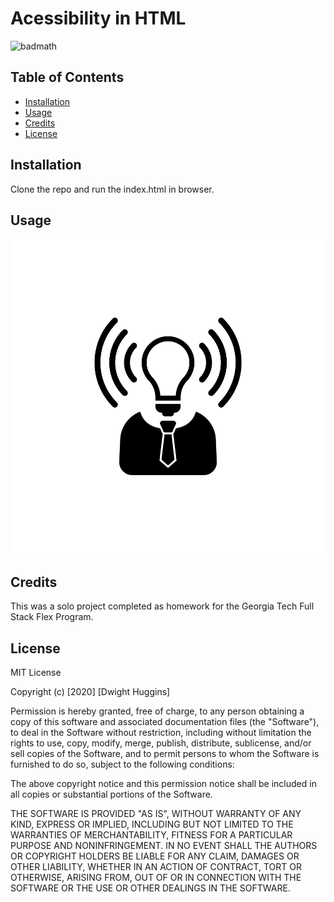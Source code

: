 #  Acessibility in HTML



![badmath](https://img.shields.io/github/languages/top/nielsenjared/badmath)



## Table of Contents

* [Installation](#installation)
* [Usage](#usage)
* [Credits](#credits)
* [License](#license)


## Installation

Clone the repo and run the index.html in browser. 


## Usage 
![screenshot](./assets/images/brand-awareness.png)



## Credits

This was a solo project completed as homework for the Georgia Tech Full Stack Flex Program. 



## License

MIT License

Copyright (c) [2020] [Dwight Huggins]

Permission is hereby granted, free of charge, to any person obtaining a copy
of this software and associated documentation files (the "Software"), to deal
in the Software without restriction, including without limitation the rights
to use, copy, modify, merge, publish, distribute, sublicense, and/or sell
copies of the Software, and to permit persons to whom the Software is
furnished to do so, subject to the following conditions:

The above copyright notice and this permission notice shall be included in all
copies or substantial portions of the Software.

THE SOFTWARE IS PROVIDED "AS IS", WITHOUT WARRANTY OF ANY KIND, EXPRESS OR
IMPLIED, INCLUDING BUT NOT LIMITED TO THE WARRANTIES OF MERCHANTABILITY,
FITNESS FOR A PARTICULAR PURPOSE AND NONINFRINGEMENT. IN NO EVENT SHALL THE
AUTHORS OR COPYRIGHT HOLDERS BE LIABLE FOR ANY CLAIM, DAMAGES OR OTHER
LIABILITY, WHETHER IN AN ACTION OF CONTRACT, TORT OR OTHERWISE, ARISING FROM,
OUT OF OR IN CONNECTION WITH THE SOFTWARE OR THE USE OR OTHER DEALINGS IN THE
SOFTWARE.









